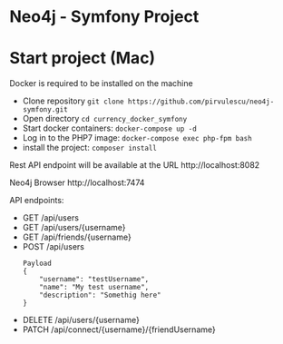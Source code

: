 Neo4j - Symfony Project
==================================

# Start project (Mac)

Docker is required to be installed on the machine

  * Clone repository `git clone https://github.com/pirvulescu/neo4j-symfony.git`
  * Open directory  `cd currency_docker_symfony`
  * Start docker containers: `docker-compose up -d`
  * Log in to the PHP7 image: `docker-compose exec php-fpm bash`
  * install the project: `composer install`
  
Rest API endpoint will be available at the URL http://localhost:8082

Neo4j Browser http://localhost:7474
  
API endpoints:
 * GET /api/users
 * GET /api/users/{username}  
 * GET /api/friends/{username}  
 * POST /api/users
    ```
    Payload
    {
    	"username": "testUsername",
    	"name": "My test username",
    	"description": "Somethig here"
    }
    ```
 * DELETE /api/users/{username} 
 * PATCH /api/connect/{username}/{friendUsername}